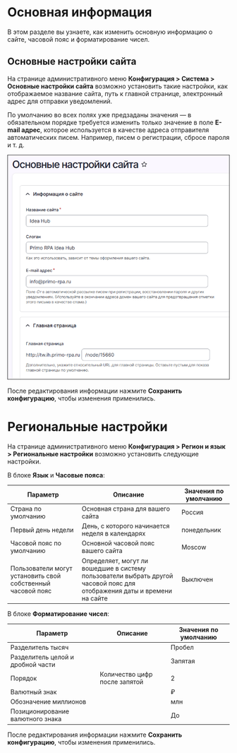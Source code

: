 # Основная информация

В этом разделе вы узнаете, как изменить основную информацию о сайте, часовой пояс и форматирование чисел.

## Основные настройки сайта

На странице административного меню **Конфигурация > Система > Основные настройки сайта** возможно установить такие настройки, как отображаемое название сайта, путь к главной странице, электронный адрес для отправки уведомлений.

По умолчанию во всех полях уже предзаданы значения — в обязательном порядке требуется изменить только значение в поле **E-mail адрес**, которое используется в качестве адреса отправителя автоматических писем. Например, писем о регистрации, сбросе пароля и т. д.

![](<../../../idea-hub/resources/admin/site-information.png>)

После редактирования информации нажмите **Сохранить конфигурацию**, чтобы изменения применились.

# Региональные настройки

На странице административного меню **Конфигурация > Регион и язык > Региональные настройки** возможно установить следующие настройки.

В блоке **Язык** и **Часовые пояса**:

| Параметр             |	Описание 	                        | Значения по умолчанию |
| -------------------- | ---------------------------------- | --------------- |
| Страна по умолчанию  | Основная страна для вашего сайта   | Россия          |
| Первый день недели   | День, с которого начинается неделя в календарях | понедельник |
| Часовой пояс по умолчанию  | Основной часовой пояс вашего сайта | Moscow |
| Пользователи могут установить свой собственный часовой пояс  | Определяет, могут ли вошедшие в систему пользователи выбрать другой часовой пояс для отображения даты и времени на сайте | Выключен |

В блоке **Форматирование чисел**:

| Параметр             |	Описание 	                        | Значения по умолчанию |
| -------------------- | ---------------------------------- | --------------- |
| Разделитель тысяч    |   | Пробел          |
| Разделитель целой и дробной части |  | Запятая |
| Порядок              | Количество цифр после запятой | 2 |
| Валютный знак        |  | ₽ |
| Обозначение миллионов  |  | млн|
| Позиционирование валютного знака  |  | До |

После редактирования информации нажмите **Сохранить конфигурацию**, чтобы изменения применились.
